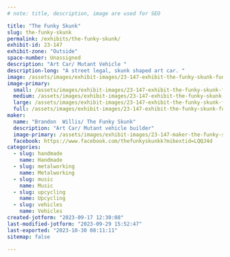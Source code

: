 ```yaml
---
# note: title, description, image are used for SEO

title: "The Funky Skunk"
slug: the-funky-skunk
permalink: /exhibits/the-funky-skunk/
exhibit-id: 23-147
exhibit-zone: "Outside"
space-number: Unassigned
description: "Art Car/ Mutant Vehicle "
description-long: "A street legal, skunk shaped art car. "
image: /assets/images/exhibit-images/23-147-exhibit-the-funky-skunk-funky-skunk-large.jpg
image-primary: 
  small: /assets/images/exhibit-images/23-147-exhibit-the-funky-skunk-funky-skunk-small.jpg
  medium: /assets/images/exhibit-images/23-147-exhibit-the-funky-skunk-funky-skunk-medium.jpg
  large: /assets/images/exhibit-images/23-147-exhibit-the-funky-skunk-funky-skunk-large.jpg
  full: /assets/images/exhibit-images/23-147-exhibit-the-funky-skunk-funky-skunk-full.jpg
maker: 
  name: "Brandon  Willis/ The Funky Skunk"
  description: "Art Car/ Mutant vehicle builder"
  image-primary: /assets/images/exhibit-images/23-147-maker-the-funky-skunk-cd66a722-5ae3-4dab-868f-0c2ce6b260f9-medium.jpeg
  facebook: https://www.facebook.com/thefunkyskunkk?mibextid=LQQJ4d
categories: 
  - slug: handmade
    name: Handmade
  - slug: metalworking
    name: Metalworking
  - slug: music
    name: Music
  - slug: upcycling
    name: Upcycling
  - slug: vehicles
    name: Vehicles
created-jotform: "2023-09-17 12:30:08"
last-modified-jotform: "2023-09-29 15:52:47"
last-exported: "2023-10-30 08:11:11"
sitemap: false

---
```

